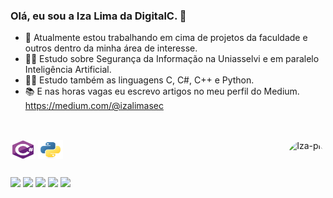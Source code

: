 ### Olá, eu sou a Iza Lima da DigitalC. 👋

- 💼 Atualmente estou trabalhando em cima de projetos da faculdade e outros dentro da minha área de interesse.
- 👩‍🎓 Estudo sobre Segurança da Informação na Uniasselvi e em paralelo Inteligência Artificial. 
- 👩‍💻 Estudo também as linguagens C, C#, C++ e Python.
- 📚 E nas horas vagas eu escrevo artigos no meu perfil do Medium. https://medium.com/@izalimasec 

##

<div style="display: inline_block"><br>
  <img align="center" alt="Iza-Csharp" height="30" width="40" src="https://raw.githubusercontent.com/devicons/devicon/master/icons/csharp/csharp-original.svg">
  <img align="center" alt="Iza-Python" height="30" width="40" src="https://raw.githubusercontent.com/devicons/devicon/master/icons/python/python-original.svg">
  <img align="right" alt="Iza-pic" height="150" style="border-radius:50px;" src="https://cdn.picrew.me/shareImg/org/202302/338224_wwDOqXhA.png"> 
</div>

##

<div>
  <a href="https://instagram.com/digitalc.iza" target="_blank"><img src="https://img.shields.io/badge/-Instagram-%23E4405F?style=for-the-badge&logo=instagram&logoColor=white" target="_blank"></a>
  <a href="https://discord.gg/izalimasec45#4983" target="_blank"><img src="https://img.shields.io/badge/Discord-7289DA?style=for-the-badge&logo=discord&logoColor=white" target="_blank"></a> 
  <a href = "mailto:digitalc@izalima.com"><img src="https://img.shields.io/badge/-Gmail-%23333?style=for-the-badge&logo=gmail&logoColor=white" target="_blank"></a>
  <a href="https://www.linkedin.com/in/https://medium.com/@izalimasec" target="_blank"><img src="https://img.shields.io/badge/-LinkedIn-%230077B5?style=for-the-badge&logo=linkedin&logoColor=white" target="_blank"></a> 
  <a href="https://medium.com/@izalimasec target="_blank"><img src="https://img.shields.io/badge/Medium-12100E?style=for-the-badge&logo=medium&logoColor=white" target="_blank"></a>
  
</div>

